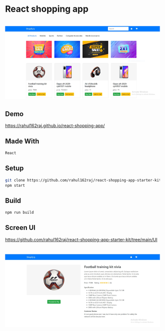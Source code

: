 # React shopping app

# ![ui](https://github.com/rahul162raj/react-shopping-app-starter-kit/blob/main/UI/shopHome.JPG)

## Demo

https://rahul162raj.github.io/react-shopping-app/

## Made With

```bash
React
```

## Setup

```bash
git clone https://github.com/rahul162raj/react-shopping-app-starter-kit.git
npm start
```

## Build

```bash
npm run build
```
## Screen UI

https://github.com/rahul162raj/react-shopping-app-starter-kit/tree/main/UI
# ![ui](https://github.com/rahul162raj/react-shopping-app-starter-kit/blob/main/UI/shopDetails.JPG)
